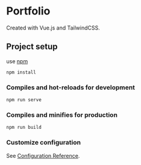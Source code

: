 # Portfolio

Created with Vue.js and TailwindCSS.

## Project setup

use [npm](https://www.npmjs.com/)

```
npm install 
```

### Compiles and hot-reloads for development
```
npm run serve
```

### Compiles and minifies for production
```
npm run build
```

### Customize configuration
See [Configuration Reference](https://cli.vuejs.org/config/).
